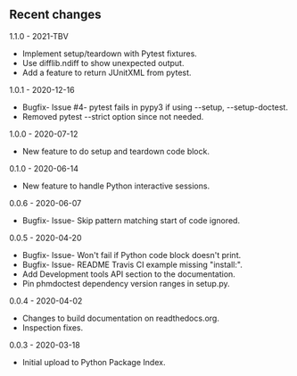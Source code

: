 ## Recent changes
1.1.0 - 2021-TBV

- Implement setup/teardown with Pytest fixtures. 
- Use difflib.ndiff to show unexpected output.
- Add a feature to return JUnitXML from pytest.

1.0.1 - 2020-12-16

- Bugfix- Issue #4- pytest fails in pypy3 if using --setup, --setup-doctest.
- Removed pytest --strict option since not needed.

1.0.0 - 2020-07-12

- New feature to do setup and teardown code block.

0.1.0 - 2020-06-14

- New feature to handle Python interactive sessions.

0.0.6 - 2020-06-07

- Bugfix- Issue- Skip pattern matching start of code ignored.

0.0.5 - 2020-04-20

- Bugfix- Issue- Won't fail if Python code block doesn't print.
- Bugfix- Issue- README Travis CI example missing "install:".
- Add Development tools API section to the documentation.
- Pin phmdoctest dependency version ranges in setup.py.

0.0.4 - 2020-04-02

- Changes to build documentation on readthedocs.org.
- Inspection fixes.

0.0.3 - 2020-03-18

- Initial upload to Python Package Index.
